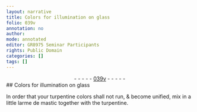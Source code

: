 ```yaml
---
layout: narrative
title: Colors for illumination on glass
folio: 039v
annotation: no
author:
mode: annotated
editor: GR8975 Seminar Participants
rights: Public Domain
categories: []
tags: []
---
```


 <div class="folio" align="center">- - - - - <a href="http://gallica.bnf.fr/ark:/12148/btv1b10500001g/f84.image" target="_blank">039v</a> - - - - - </div>   
## Colors for illumination on glass

 
 In order that your turpentine colors shall not run, & become unified, mix in a little larme de mastic together with the turpentine.
 